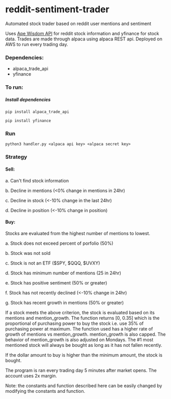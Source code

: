 # reddit-sentiment-trader
Automated stock trader based on reddit user mentions and sentiment

Uses [Ape Wisdom API](https://apewisdom.io/) for reddit stock information and yfinance for stock data.
Trades are made through alpaca using alpaca REST api. Deployed on AWS to run every trading day.

### Dependencies:
* alpaca_trade_api 
* yfinance



### To run:

##### Install dependencies
`pip install alpaca_trade_api`

`pip install yfinance`



### Run
`python3 handler.py <alpaca api key> <alpaca secret key>`



### Strategy


#### Sell:

a. Can't find stock information

b. Decline in mentions (<0% change in mentions in 24hr)

c. Decline in stock (<-10% change in the last 24hr)

d. Decline in position (<-10% change in position)



#### Buy:

Stocks are evaluated from the highest number of mentions to lowest.

a. Stock does not exceed percent of porfolio (50%)

b. Stock was not sold

c. Stock is not an ETF ($SPY, $QQQ, $UVXY)

d. Stock has minimum number of mentions (25 in 24hr)

e. Stock has positive sentiment (50% or greater)

f. Stock has not recently declined (<-10% change in 24hr)

g. Stock has recent growth in mentions (50% or greater)


If a stock meets the above criterion, the stock is evaluated based on its mentions and mention_growth. The function returns [0, 0.35] which is the proportional of purchasing power to buy the stock i.e. use 35% of purchasing power at maximum. The function used has a higher rate of growth of mentions vs mention_growth. mention_growth is also capped. The behavior of mention_growth is also adjusted on Mondays. The #1 most mentioned stock will always be bought as long as it has not fallen recently. 

If the dollar amount to buy is higher than the minimum amount, the stock is bought.

The program is ran every trading day 5 minutes after market opens. The account uses 2x margin. 

Note: the constants and function described here can be easily changed by modifying the constants and function.
